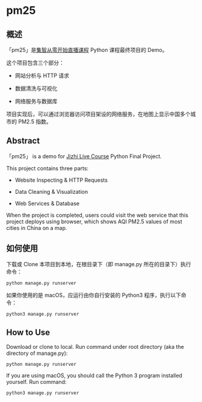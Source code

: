 # pm25

## 概述

「pm25」是[集智从零开始直播课程](https://detail.youzan.com/show/goods?alias=1ya9wqql1ow4c&reft=1525853208799_1533302309160&spm=g416814188_g411042363_f70093789) Python 课程最终项目的 Demo。

这个项目包含三个部分：

* 网站分析与 HTTP 请求

* 数据清洗与可视化

* 网络服务与数据库

项目实现后，可以通过浏览器访问项目架设的网络服务，在地图上显示中国多个城市的 PM2.5 指数。


## Abstract

「pm25」 is a demo for [Jizhi Live Course](https://detail.youzan.com/show/goods?alias=1ya9wqql1ow4c&reft=1525853208799_1533302309160&spm=g416814188_g411042363_f70093789) Python Final Project.

This project contains three parts: 

* Website Inspecting & HTTP Requests

* Data Cleaning & Visualization

* Web Services & Database


When the project is completed, users could visit the web service that this project deploys using browser, which shows AQI PM2.5 values of most cities in China on a map.

## 如何使用

下载或 Clone 本项目到本地，在根目录下（即 manage.py 所在的目录下）执行命令：

```
python manage.py runserver
```

如果你使用的是 macOS，应运行由你自行安装的 Python3 程序，执行以下命令：

```
python3 manage.py runserver
```

## How to Use

Download or clone to local. Run command under root directory (aka the directory of manage.py):

```
python manage.py runserver
```

If you are using macOS, you should call the Python 3 program installed yourself. Run command:

```
python3 manage.py runserver
```
